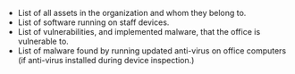 
* List of all assets in the organization and whom they belong to.
* List of software running on staff devices.
* List of vulnerabilities, and implemented malware, that the office is vulnerable to.
* List of malware found by running updated anti-virus on office computers (if anti-virus installed during device inspection.)
